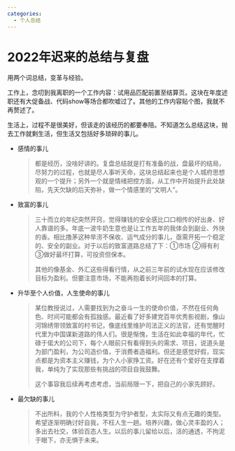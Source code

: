 ```yaml
---
categories:
  - 个人总结
---
```

# 2022年迟来的总结与复盘

用两个词总结，变革与经验。





工作上，念叨到我离职的一个工作内容：试用品匹配前置至结算页。这块在年度述职还有大促备战、代码show等场合都吹嘘过了。其他的工作内容贴个图，我就不再赘述了。



生活上，过程不是很美好，但该走的该经历的都要奉陪。不知道怎么总结这块，抛去工作就剩生活，但生活又包括好多琐碎的事儿。

* 感情的事儿

  > 都是经历，没啥好讲的。复盘总结就是打有准备的战，盘最坏的结局，尽努力的过程，也就是尽人事听天命，这块总结起来也是个人城府思想观的一个提升；另外一个就是情绪把控方面，从工作中开始提升此处缺陷，先天欠缺的后天弥补，做一个情感里的“文明人”。

* 致富的事儿

  > 三十而立的年纪突然开窍，觉得赚钱的安全感比口口相传的好出身、好人靠谱的多。年底一波牛奶生意也是让工作五年的我体会到副业、外快的香。相比撸茅这种旱涝不保收、运气成分的事儿，亟需开拓一个稳定的、安全的副业。对于以后的致富道路总结了下：①市场  ②得有利  ③做好最坏打算，可投资但保本。
  >
  > 其他的像基金、外汇这些得看行情，从之前三年前的试水现在应该修改目标为盈利。但要注意市场，不能再抱着长时间回本的打算。

* 升华至个人价值，人生使命的事儿

  > 某位教授说过，人需要找到为之奋斗一生的使命价值，不然在任何角色、时间可能都会有孤独感。最近看了好多建党百年优秀影视剧，像山河锦绣带领致富的村书记，像底线里维护司法正义的法官，还有觉醒时代里为中国谋新道路的伟人们。很是惭愧，生活在如此幸福的年代，忙碌于偌大的公司下，每个人眼前只有看得到头的需求、项目，说道头是为部门盈利，为公司造价值，于消费者造福利。但还是感觉好假，现实点都是为资本主义赚钱，为个人小家挣工资。好在还有个爱好在支撑着我，单纯为了实现那些有挑战的项目自我鼓舞。
  >
  > 这个事容我后续再考虑考虑，当前局限一下，把自己的小家先顾好。

* 最欠缺的事儿

  > 不出所料，我的个人性格类型为守护者型，太实际又有点无趣的类型。希望逐渐明确讨好自我，不枉人生一趟。培养兴趣，做心灵丰盈的人；多出去社交，体验百态人生。以后的事儿留给以后，活的通透，不拘泥于眼下，亦无惧于未来。

